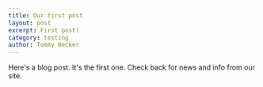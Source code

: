 ```yaml
---
title: Our first post
layout: post
excerpt: First post!
category: testing
author: Tommy Becker
---
```

Here's a blog post. It's the first one. Check back for news and info from our site.
